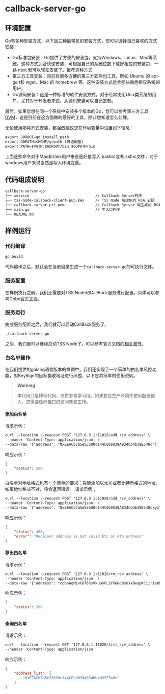 # callback-server-go

## 环境配置

Go有多种安装方式，以下是三种最常见的安装方式，您可以选择自己喜欢的方式安装：

* Go标准包安装：Go提供了方便的安装包，支持Windows、Linux、Mac等系统。这种方式适合快速安装，可根据自己的系统位数下载好相应的安装包，一路 next 就可以轻松安装了。推荐这种方式 
* 第三方工具安装：目前有很多方便的第三方软件包工具，例如 Ubuntu 的 apt-ge t和 wget、Mac 的 homebrew 等。这种安装方式适合那些熟悉相应系统的用户。 
* Go源码安装：这是一种标准的软件安装方式。对于经常使用Unix类系统的用户，尤其对于开发者来说，从源码安装可以自己定制。

最后，如果您想在同一个系统中安装多个版本的Go，您可以参考第三方工具[GVM](https://github.com/moovweb/gvm)，这是目前在这方面做的最好的工具，除非您知道怎么处理。

无论使用那种方式安装，都强烈建议您在环境变量中设置如下信息：
```markdown
export GOROOT=go_install_path  
export GOPATH=$HOME/gopath (可选配置)
export PATH=$PATH:$GOROOT/bin:$GOPATH/bin
```
上面这些命令对于Mac和Unix用户来说最好是写入.bashrc或者.zshrc文件，对于windows用户来说当然是写入环境变量。

## 代码组成说明
```markdown
callback-server-go
├── service                              // Callback Server程序
├── tss-node-callback-client-pub.key     // TSS Node 端提供的 RSA 公钥
├── callback-server-pri.pem              // Callback Server 端生成的 RSA 私钥
├── main.go                              // 主入口程序
└── README.md
```

## 样例运行
### 代码编译
```markdown
go build
```
代码编译之后，默认会在当前目录生成一个`callback-server-go`的可执行文件。

### 服务配置
在样例执行之前，我们还需要对TSS Node和CallBack服务进行配置，具体可以参考Cobo[官方文档](https://docs.google.com/document/d/1ifQMVqCSyc129OGq7AKo7t5QBBkkAeu9svLfX4lKPhI/edit#heading=h.zh8q167fpjo3)。

### 服务运行
完成服务配置之后，我们就可以启动CallBack服务了。
```markdown
./callback-server-go
```
之后，我们就可以继续启动TSS Node了，可以参考官方文档的[相关章节](https://docs.google.com/document/d/1ifQMVqCSyc129OGq7AKo7t5QBBkkAeu9svLfX4lKPhI/edit#heading=h.3shma34oqi61)。

### 白名单操作
在我们提供的golang语言版本的样例中，我们还实现了一个简单的白名单风控功能，对KeySign的目标接收地址进行风控，以下是其简单的使用说明。
> **Warning**
> 
> 本代码只是样例代码，仅供参考学习用。如果要在生产环境中使用配置输入，您需要做好接口的访问鉴权工作。
> 
#### 添加白名单
请求示例：
```markdown
curl --location --request POST '127.0.0.1:11020/add_rcv_address' \
--header 'Content-Type: application/json' \
--data-raw '{"address": "0xEEACb7a5e53600c144C0b9839A834bb4b39E540c"}'
```
响应示例：
```json
{
    "status": 200
}
```
白名单对地址格式也有一个简单的要求：只能添加以太坊或者比特币格式的地址，如果地址格式不对，将会返回错误。
请求示例：
```markdown
curl --location --request POST '127.0.0.1:11020/add_rcv_address' \
--header 'Content-Type: application/json' \
--data-raw '{"address": "0xEEACb7a5e53600c144C0b9839A834bb4b39E540cxyz"}'
```
响应示例：
```json
{
    "status": 400,
    "error": "Receiver address is not valid btc or eth address"
}
```
#### 移出白名单
请求示例：
```markdown
curl --location --request POST '127.0.0.1:11020/rm_rcv_address' \
--header 'Content-Type: application/json' \
--data-raw '{"address": "coboWqM1vC676RsVkuoyPL1YReGd8sUXxbeypKCiirien9wdQ"}'
```
响应示例：
```json
{
    "status": 200
}
```
#### 查询白名单
请求示例：
```markdown
curl --location --request GET '127.0.0.1:11020/list_rcv_address' \
--header 'Content-Type: application/json'
```
响应示例：
```json
{
    "address_list": [
        "0xEEACb7a5e53600c144C0b9839A834bb4b39E540c"
    ]
}
```
